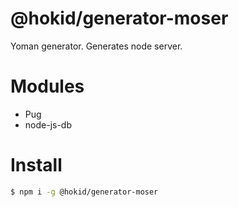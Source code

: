 # @hokid/generator-moser

Yoman generator. Generates node server.

# Modules

 * Pug
 * node-js-db

# Install

```bash
$ npm i -g @hokid/generator-moser
```
